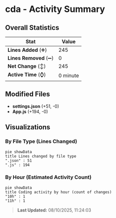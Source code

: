 # cda - Activity Summary 

## Overall Statistics

| Stat                   | Value                                                             |
| ---------------------- | ----------------------------------------------------------------- |
| **Lines Added** (➕)   | 245                                          |
| **Lines Removed** (➖) | 0                                        |
| **Net Change** (↕)    | 245                |
| **Active Time** (⌚)   | 0 minute |


## Modified Files
- **settings.json** (+51, -0)
- **App.js** (+194, -0)

## Visualizations

### By File Type (Lines Changed)

```mermaid
pie showData
title Lines changed by file type
".json" : 51
".js" : 194
```

### By Hour (Estimated Activity Count)

```mermaid
pie showData
title Coding activity by hour (count of changes)
"10h" : 1
"11h" : 1
```


> **Last Updated:** 08/10/2025, 11:24:03